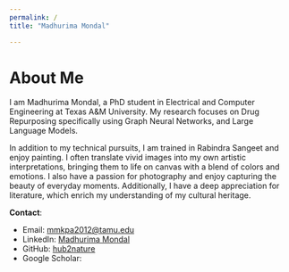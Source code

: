 ```yaml
---
permalink: /
title: "Madhurima Mondal"

---
```

# About Me

I am Madhurima Mondal, a PhD student in Electrical and Computer Engineering at Texas A&M University. My research focuses on Drug Repurposing specifically using Graph Neural Networks, and Large Language Models. 

In addition to my technical pursuits, I am trained in Rabindra Sangeet and enjoy painting. I often translate vivid images into my own artistic interpretations, bringing them to life on canvas with a blend of colors and emotions. I also have a passion for photography and enjoy capturing the beauty of everyday moments. Additionally, I have a deep appreciation for literature, which enrich my understanding of my cultural heritage.

**Contact**:
- Email: [mmkpa2012@tamu.edu](mailto:mmkpa2012@gmail.com)
- LinkedIn: [Madhurima Mondal](https://www.linkedin.com/in/madhurima-mondal-65a59882/)
- GitHub: [hub2nature](https://hub2nature.github.io/)
- Google Scholar: [](https://scholar.google.com/citations?user=hnwrjM0AAAAJ&hl=en)
